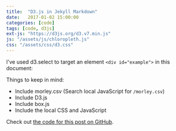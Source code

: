 ```yaml
---
title:  "D3.js in Jekyll Markdown"
date:   2017-01-02 15:00:00
categories: [code]
tags: [code, d3js]
ext-js: "https://d3js.org/d3.v7.min.js"
js: "/assets/js/chloropleth.js"
css: "/assets/css/d3.css"
---
```

I've used d3.select to target an element `<div id="example">` in this document:


<div class="map" id="map"></div>

Things to keep in mind:

* Include morley.csv (Search local JavaScript for `/morley.csv`)
* Include D3.js
* Include box.js
* Include the local CSS and JavaScript

Check out [the code for this post on GitHub](https://raw.githubusercontent.com/dancole/dancole.github.io/master/_posts/2017-01-02-d3js-example.markdown).
